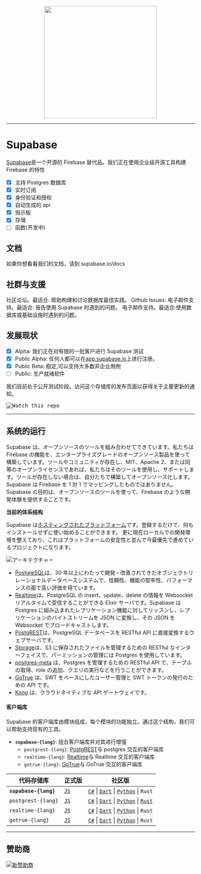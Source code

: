 <p align="center">
<img width="300" src="https://gitcdn.xyz/repo/supabase/supabase/master/web/static/supabase-light.svg"/>
</p>

---

# Supabase

[Supabase](https://supabase.io)是一个开源的 Firebase 替代品。我们正在使用企业级开源工具构建 Firebase 的特性

- [x] 主持 Postgres 数据库
- [x] 实时订阅
- [x] 身份验证和授权
- [x] 自动生成的 api
- [x] 指示板
- [x] 存储
- [ ] 函数(开发中)

## 文档

如果你想看看我们的文档，请到 supabase.io/docs

## 社群与支援

社区论坛。最适合: 帮助构建和讨论数据库最佳实践。
Github Issues: 电子邮件支持。最适合: 报告使用 Supabase 时遇到的问题。
电子邮件支持。最适合:使用数据库或基础设施时遇到的问题。

## 发展现状

- [x] Alpha: 我们正在对有限的一批客户进行 Supabase 测试
- [x] Public Alpha: 任何人都可以在[app.supabase.io](https://app.supabase.io)上进行注册。
- [x] Public Beta: 稳定,可以支持大多数非企业用例
- [ ] Public: 生产就绪软件

我们目前处于公开测试阶段。访问这个存储库的发布页面以获得关于主要更新的通知。

<kbd><img src="https://gitcdn.link/repo/supabase/supabase/master/web/static/watch-repo.gif" alt="Watch this repo"/></kbd>

---

## 系统的运行

Supabase は、オープンソースのツールを組み合わせてできています。私たちは Firebase の機能を、エンタープライズグレードのオープンソース製品を使って構築しています。ツールやコミュニティが存在し、MIT、Apache 2、または同等のオープンライセンスであれば、私たちはそのツールを使用し、サポートします。ツールが存在しない場合は、自分たちで構築してオープンソース化します。Supabase は Firebase を 1 対 1 でマッピングしたものではありません。Supabase の目的は、オープンソースのツールを使って、Firebase のような開発体験を提供することです。

**当前的体系结构**

Supabase は[ホスティングされたプラットフォーム](https://app.supabase.io)です。登録するだけで、何もインストールせずに使い始めることができます。
更に現在ローカルでの開発環境を整えており、これはプラットフォームの安定性と並んで今最優先で進めているプロジェクトになります。

![アーキテクチャー](https://supabase.io/assets/images/supabase-architecture-9050a7317e9ec7efb7807f5194122e48.png)

- [PostgreSQL](https://www.postgresql.org/)は、30 年以上にわたって開発・改善されてきたオブジェクトリレーショナルデータベースシステムで、信頼性、機能の堅牢性、パフォーマンスの面で高い評価を得ています。
- [Realtime](https://github.com/supabase/realtime)は、PostgreSQL の insert、update、delete の情報を Websocket リアルタイムで受信することができる Elixir サーバです。Supabase は Postgres に組み込まれたレプリケーション機能に対してリッスンし、レプリケーションのバイトストリームを JSON に変換し、その JSON を Websocket でブロードキャストします。
- [PostgREST](http://postgrest.org/)は、PostgreSQL データベースを RESTful API に直接変換するウェブサーバです。
- [Storage](https://github.com/supabase/storage-api)は、S3 に保存されたファイルを管理するための RESTful なインターフェイスで、パーミッションの管理には Postgres を使用しています。
- [postgres-meta](https://github.com/supabase/postgres-meta) は、Postgres を管理するための RESTful API で、テーブルの取得、role の追加、クエリの実行などを行うことができます。
- [GoTrue](https://github.com/netlify/gotrue) は、SWT をベースにしたユーザー管理と SWT トークンの発行のための API です。
- [Kong](https://github.com/Kong/kong) は、クラウドネイティブな API ゲートウェイです。

#### 客户端库

Supabase 的客户端库由模块组成，每个模块的功能独立。通过这个结构，我们可以帮助支持现有的工具。

- **`supabase-{lang}`**: 组合客户端库并对其进行增强
  - `postgrest-{lang}`: [PostgREST](https://github.com/postgrest/postgrest)与 postgres 交互的客户端库
  - `realtime-{lang}`: [Realtime](https://github.com/supabase/realtime)与 Realtime 交互的客户端库
  - `gotrue-{lang}`: [GoTrue](https://github.com/netlify/gotrue)与 GoTrue 交互的客户端库

| 代码存储库            | 正式版                                           | 社区版                                                                                                                                                                                                                     |
| --------------------- | ------------------------------------------------ | -------------------------------------------------------------------------------------------------------------------------------------------------------------------------------------------------------------------------- |
| **`supabase-{lang}`** | [`JS`](https://github.com/supabase/supabase-js)  | [`C#`](https://github.com/supabase/supabase-csharp) \| [`Dart`](https://github.com/supabase/supabase-dart) \| [`Python`](https://github.com/supabase/supabase-py) \| `Rust`                                                |
| `postgrest-{lang}`    | [`JS`](https://github.com/supabase/postgrest-js) | [`C#`](https://github.com/supabase/postgrest-csharp) \| [`Dart`](https://github.com/supabase/postgrest-dart) \| [`Python`](https://github.com/supabase/postgrest-py) \| [`Rust`](https://github.com/supabase/postgrest-rs) |
| `realtime-{lang}`     | [`JS`](https://github.com/supabase/realtime-js)  | [`C#`](https://github.com/supabase/realtime-csharp) \| [`Dart`](https://github.com/supabase/realtime-dart) \| [`Python`](https://github.com/supabase/realtime-py) \| `Rust`                                                |
| `gotrue-{lang}`       | [`JS`](https://github.com/supabase/gotrue-js)    | [`C#`](https://github.com/supabase/gotrue-csharp) \| [`Dart`](https://github.com/supabase/gotrue-dart) \| [`Python`](https://github.com/supabase/gotrue-py) \| `Rust`                                                      |

---

## 赞助商

[![新赞助商](https://user-images.githubusercontent.com/10214025/90518111-e74bbb00-e198-11ea-8f88-c9e3c1aa4b5b.png)](https://github.com/sponsors/supabase)
